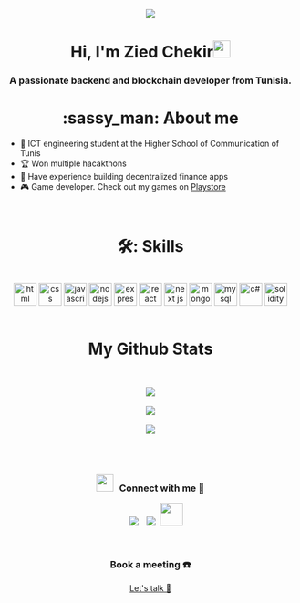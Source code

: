 <div align="center">

![](https://komarev.com/ghpvc/?username=ZiedChekir&color=blue)

</div>

<h1 align="center">Hi, I'm Zied Chekir<img width="30px" src="https://raw.githubusercontent.com/iampavangandhi/iampavangandhi/master/gifs/Hi.gif"></h1>
<h3 font-size="20" align="center">A passionate backend and blockchain developer from Tunisia.</h3>


<h1 align="center">
	:sassy_man:  About me
</h1> 
<div aligh="center">
	
- :school: ICT engineering student at the Higher School of Communication of Tunis
- :trophy: Won multiple hacakthons
- 🏦 Have experience building decentralized finance apps 
- 🎮 Game developer. Check out my games on [Playstore](https://play.google.com/store/apps/developer?id=zied+chekir&hl=en&gl=US) 
	
</div>	

<br>


<h1 align="center">
🛠:  Skills
</h1>
<div align="center">
<br />
<a margin="10" href="https://developer.mozilla.org/en-US/docs/Web/HTML" target="_blank"><img margin="10px" height="40" src="https://github.com/abdoachhoubi/abdoachhoubi/blob/main/svgs/html.svg" alt="html"></a>
<a margin="10" href="https://developer.mozilla.org/en-US/docs/Web/CSS" target="_blank"><img margin="10px" height="40" src="https://github.com/abdoachhoubi/abdoachhoubi/blob/main/svgs/css.svg" alt="css"></a>
<a margin="10" href="https://developer.mozilla.org/en-US/docs/Web/JavaScript" target="_blank"><img margin="10px" height="40" src="https://github.com/abdoachhoubi/abdoachhoubi/blob/main/svgs/javascript.svg" alt="javascript"></a>
<a margin="10" href="https://nodejs.org" target="_blank"><img margin="10px" height="40" src="https://github.com/abdoachhoubi/abdoachhoubi/blob/main/svgs/nodejs.svg" alt="nodejs"></a>
<a margin="10" href="https://expressjs.com" target="_blank"><img margin="10px" height="40" src="https://github.com/abdoachhoubi/abdoachhoubi/blob/main/svgs/express.svg" alt="expressjs"></a>
<a margin="10" href="https://reactjs.org" target="_blank"><img margin="10px" height="40" src="https://github.com/abdoachhoubi/abdoachhoubi/blob/main/svgs/react.svg" alt="react"></a>
<a margin="10" href="https://nextjs.org" target="_blank"><img margin="10px" height="40" src="https://github.com/abdoachhoubi/abdoachhoubi/blob/main/svgs/nextjs.svg" alt="next js"></a>
<a margin="10" href="https://mongodb.com" target="_blank"><img margin="10px" height="40" src="https://github.com/abdoachhoubi/abdoachhoubi/blob/main/svgs/mongodb.svg" alt="mongodb"></a>
<a margin="10" href="https://mysql.com" target="_blank"><img margin="10px" height="40" src="https://www.svgrepo.com/show/303251/mysql-logo.svg" alt="mysql"></a>
<a margin="10" href="https://learn.microsoft.com/en-us/dotnet/csharp/" target="_blank"><img margin="10px" height="40" src="https://static.cdnlogo.com/logos/c/68/c-sharp-350x350.png" alt="c#"></a>
<a margin="10" href="https://docs.soliditylang.org/en/v0.8.17/" target="_blank"><img margin="10px" height="40" src="https://www.svgrepo.com/show/374088/solidity.svg" alt="solidity"></a>
	
</div>
<br/>

<h1 align="center">My Github Stats</h1>
<br/>
<p align="center">
<img align="center" src="https://github-readme-stats.vercel.app/api/top-langs/?username=ziedchekir&layout=compact&theme=github_dark&langs_count=10&exclude_repo=kasweb">
<br>
<br>
<img align="center" src="https://github-readme-stats.vercel.app/api?username=ziedchekir&count_private=true&show_icons=trueline_height=21&theme=github_dark">	
<br>
<br>
<img align="center" src="https://github-readme-streak-stats.herokuapp.com/?user=TekyaygilFethi&theme=holi-theme">
</p>

<br />
<br/>
<h3 align="center" > <img src="https://media.giphy.com/media/iY8CRBdQXODJSCERIr/giphy.gif" width="30" height="30" style="margin-right: 10px;">Connect with me 🤝 </h3>



<p align="center">

 <div align="center"  class="icons-social" style="margin-left: 10px;">
        <a style="margin-left: 10px;"  target="_blank" href="https://www.linkedin.com/in/zied-chekir/">
			<img src="https://img.icons8.com/doodle/40/000000/linkedin--v2.png" / ></a>
		<a style="margin-left: 10px;" target="_blank" href="https://twitter.com/ChekirZied">
			<img src="https://img.icons8.com/doodle/1x/twitter-squared--v2.png" ></a>
		<a style="margin-left: 5px;" target="_blank" href="https://play.google.com/store/apps/developer?id=zied+chekir&hl=en&gl=US">
					<img src="https://cdn.iconscout.com/icon/free/png-256/playstore-2002562-1687192.png" width="40" height="40"></a>
      </div>

</p>

<br/>
<h3 align="center" > Book a meeting ☎️ </h3>
<div align="center">
<a target="_blank" align="center" href="https://cal.com/zied-chekir/github"> Let's talk 👋</a>
</div>
